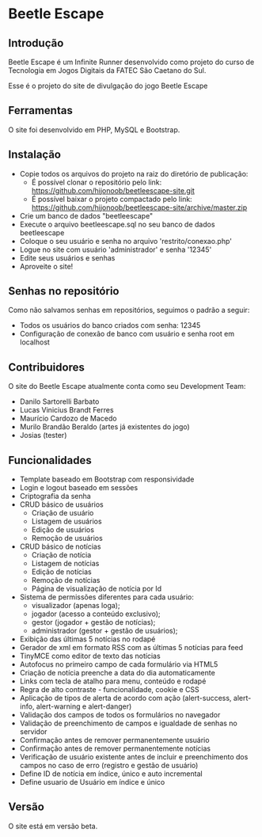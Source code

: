 Beetle Escape
=================

Introdução
-----------------

Beetle Escape é um Infinite Runner desenvolvido como projeto do curso de Tecnologia em Jogos Digitais da FATEC São Caetano do Sul.

Esse é o projeto do site de divulgação do jogo Beetle Escape


Ferramentas
-----------------

O site foi desenvolvido em PHP, MySQL e Bootstrap.


Instalação
--------------

- Copie todos os arquivos do projeto na raiz do diretório de publicação:
	- É possível clonar o repositório pelo link: https://github.com/hijonoob/beetleescape-site.git
	- É possível baixar o projeto compactado pelo link: https://github.com/hijonoob/beetleescape-site/archive/master.zip
- Crie um banco de dados "beetleescape"
- Execute o arquivo beetleescape.sql no seu banco de dados beetleescape
- Coloque o seu usuário e senha no arquivo 'restrito/conexao.php'
- Logue no site com usuário 'administrador' e senha '12345'
- Edite seus usuários e senhas
- Aproveite o site!


Senhas no repositório
-------------------------

Como não salvamos senhas em repositórios, seguimos o padrão a seguir:

- Todos os usuários do banco criados com senha: 12345
- Configuração de conexão de banco com usuário e senha root em localhost


Contribuidores
-----------------

O site do Beetle Escape atualmente conta como seu Development Team:

- Danilo Sartorelli Barbato
- Lucas Vinicius Brandt Ferres
- Maurício Cardozo de Macedo
- Murilo Brandão Beraldo (artes já existentes do jogo)
- Josias (tester)

Funcionalidades
-----------------

- Template baseado em Bootstrap com responsividade
- Login e logout baseado em sessões
- Criptografia da senha
- CRUD básico de usuários
	- Criação de usuário
	- Listagem de usuários
	- Edição de usuários
	- Remoção de usuários
- CRUD básico de notícias
	- Criação de notícia
	- Listagem de notícias
	- Edição de notícias
	- Remoção de notícias
	- Página de visualização de notícia por Id
- Sistema de permissões diferentes para cada usuário:
	- visualizador (apenas loga);
	- jogador (acesso a conteúdo exclusivo);
	- gestor (jogador + gestão de notícias);
	- administrador (gestor + gestão de usuários);
- Exibição das últimas 5 notícias no rodapé
- Gerador de xml em formato RSS com as últimas 5 notícias para feed
- TinyMCE como editor de texto das notícias
- Autofocus no primeiro campo de cada formulário via HTML5
- Criação de notícia preenche a data do dia automaticamente
- Links com tecla de atalho para menu, conteúdo e rodapé
- Regra de alto contraste - funcionalidade, cookie e CSS
- Aplicação de tipos de alerta de acordo com ação (alert-success, alert-info, alert-warning e alert-danger)
- Validação dos campos de todos os formulários no navegador
- Validação de preenchimento de campos e igualdade de senhas no servidor
- Confirmação antes de remover permanentemente usuário
- Confirmação antes de remover permanentemente notícias
- Verificação de usuário existente antes de incluir e preenchimento dos campos no caso de erro (registro e gestão de usuário)
- Define ID de notícia em índice, único e auto incremental
- Define usuario de Usuário em índice e único

Versão
-------------------

O site está em versão beta.